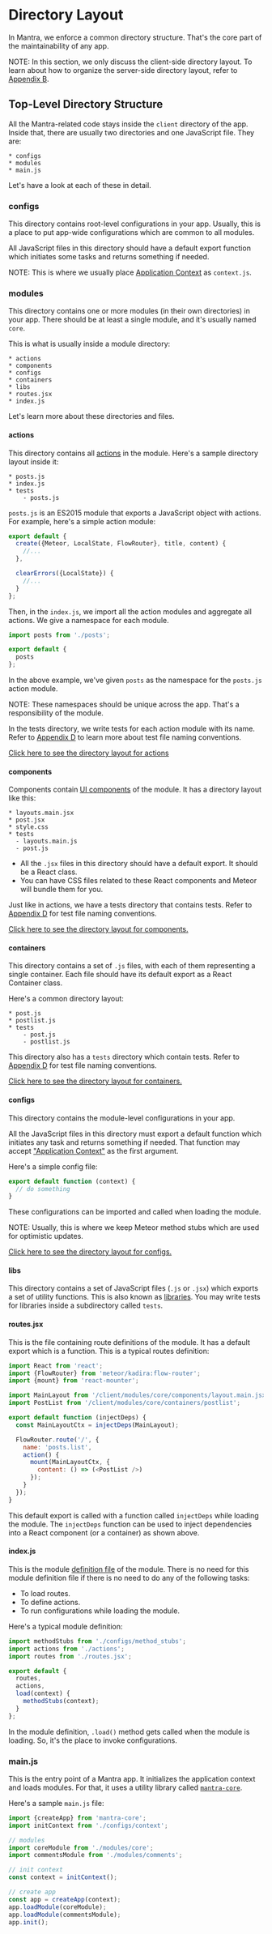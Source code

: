 # Directory Layout

In Mantra, we enforce a common directory structure. That's the core part of the maintainability of any app.

NOTE: In this section, we only discuss the client-side directory layout. To learn about how to organize the server-side directory layout, refer to [Appendix B](#sec-Appendix-Server-Side-Directory-Layout).

## Top-Level Directory Structure

All the Mantra-related code stays inside the `client` directory of the app. Inside that, there are usually two directories and one JavaScript file. They are:

```
* configs
* modules
* main.js
```

Let's have a look at each of these in detail.

### configs

This directory contains root-level configurations in your app. Usually, this is a place to put app-wide configurations which are common to all modules.

All JavaScript files in this directory should have a default export function which initiates some tasks and returns something if needed.

NOTE: This is where we usually place [Application Context](#sec-Application-Context) as `context.js`.

### modules

This directory contains one or more modules (in their own directories) in your app. There should be at least a single module, and it's usually named `core`.

This is what is usually inside a module directory:

```
* actions
* components
* configs
* containers
* libs
* routes.jsx
* index.js
```

Let's learn more about these directories and files.

#### actions

This directory contains all [actions](#sec-Actions) in the module. Here's a sample directory layout inside it:

```
* posts.js
* index.js
* tests
    - posts.js
```

`posts.js` is an ES2015 module that exports a JavaScript object with actions. For example, here's a simple action module:

```js
export default {
  create({Meteor, LocalState, FlowRouter}, title, content) {
    //...
  },

  clearErrors({LocalState}) {
    //...
  }
};
```

Then, in the `index.js`, we import all the action modules and aggregate all actions. We give a namespace for each module.

```js
import posts from './posts';

export default {
  posts
};
```

In the above example, we've given `posts` as the namespace for the `posts.js` action module.

NOTE: These namespaces should be unique across the app. That's a responsibility of the module.

In the tests directory, we write tests for each action module with its name. Refer to [Appendix D](#sec-Appendix-File-Naming-Conventions) to learn more about test file naming conventions.

[Click here to see the directory layout for actions](https://github.com/mantrajs/mantra-sample-blog-app/tree/master/client/modules/core/actions)

#### components

Components contain [UI components](#sec-React-as-the-UI) of the module. It has a directory layout like this:

```
* layouts.main.jsx
* post.jsx
* style.css
* tests
  - layouts.main.js
  - post.js
```

* All the `.jsx` files in this directory should have a default export. It should be a React class.
* You can have CSS files related to these React components and Meteor will bundle them for you.

Just like in actions, we have a tests directory that contains tests. Refer to [Appendix D](#sec-Appendix-File-Naming-Conventionssec-Appendix-File-Naming-Conventions) for test file naming conventions.

[Click here to see the directory layout for components.](https://github.com/mantrajs/mantra-sample-blog-app/tree/master/client/modules/core/components)

#### containers

This directory contains a set of `.js` files, with each of them representing a single container. Each file should have its default export as a React Container class.

Here's a common directory layout:

```
* post.js
* postlist.js
* tests
    - post.js
    - postlist.js
```

This directory also has a `tests` directory which contain tests. Refer to [Appendix D](#sec-Appendix-File-Naming-Conventions) for test file naming conventions.

[Click here to see the directory layout for containers.](https://github.com/mantrajs/mantra-sample-blog-app/tree/master/client/modules/core/containers)

#### configs

This directory contains the module-level configurations in your app.

All the JavaScript files in this directory must export a default function which initiates any task and returns something if needed. That function may accept ["Application Context"](#sec-Application-Context) as the first argument.

Here's a simple config file:

```js
export default function (context) {
  // do something
}
```

These configurations can be imported and called when loading the module.

NOTE: Usually, this is where we keep Meteor method stubs which are used for optimistic updates.

[Click here to see the directory layout for configs.](https://github.com/mantrajs/mantra-sample-blog-app/tree/master/client/modules/core/configs)

#### libs

This directory contains a set of JavaScript files (`.js` or `.jsx`) which exports a set of utility functions. This is also known as [libraries](#sec-Libraries). You may write tests for libraries inside a subdirectory called `tests`.

#### routes.jsx

This is the file containing route definitions of the module. It has a default export which is a function. This is a typical routes definition:

```js
import React from 'react';
import {FlowRouter} from 'meteor/kadira:flow-router';
import {mount} from 'react-mounter';

import MainLayout from '/client/modules/core/components/layout.main.jsx';
import PostList from '/client/modules/core/containers/postlist';

export default function (injectDeps) {
  const MainLayoutCtx = injectDeps(MainLayout);

  FlowRouter.route('/', {
    name: 'posts.list',
    action() {
      mount(MainLayoutCtx, {
        content: () => (<PostList />)
      });
    }
  });
}
```

This default export is called with a function called `injectDeps` while loading the module. The `injectDeps` function can be used to inject dependencies into a React component (or a container) as shown above.

#### index.js

This is the module [definition file](#sec-Module-Definition) of the module. There is no need for this module definition file if there is no need to do any of the following tasks:

* To load routes.
* To define actions.
* To run configurations while loading the module.

Here's a typical module definition:

```js
import methodStubs from './configs/method_stubs';
import actions from './actions';
import routes from './routes.jsx';

export default {
  routes,
  actions,
  load(context) {
    methodStubs(context);
  }
};
```

In the module definition, `.load()` method gets called when the module is loading. So, it's the place to invoke configurations.

### main.js

This is the entry point of a Mantra app. It initializes the application context and loads modules. For that, it uses a utility library called [`mantra-core`](https://github.com/mantrajs/mantra-core).

Here's a sample `main.js` file:

```js
import {createApp} from 'mantra-core';
import initContext from './configs/context';

// modules
import coreModule from './modules/core';
import commentsModule from './modules/comments';

// init context
const context = initContext();

// create app
const app = createApp(context);
app.loadModule(coreModule);
app.loadModule(commentsModule);
app.init();
```
